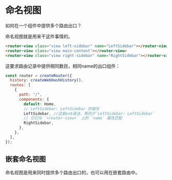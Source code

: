 # 命名视图

如何在一个组件中提供多个路由出口？

命名视图就是用来干这件事情的。

```html
<router-view class="view left-sidebar" name="LeftSidebar"></router-view>
<router-view class="view main-content"></router-view>
<router-view class="view right-sidebar" name="RightSidebar"></router-view>
```

这要求路由记录中提供相同数目，相同name的出口组件：

```js
const router = createRouter({
  history: createWebHashHistory(),
  routes: [
    {
      path: "/",
      components: {
        default: Home,
        // LeftSidebar: LeftSidebar 的缩写
        LeftSidebar, //这是es6语法，等同于`LeftSidebar: LeftSidebar`
        // 它们与 `<router-view>` 上的 `name` 属性匹配
        RightSidebar,
      },
    },
  ],
});
```

## 嵌套命名视图

命名视图是用来同时提供多个路由出口的，也可以用在嵌套路由中。
